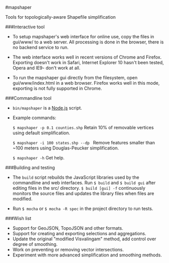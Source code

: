 #mapshaper

Tools for topologically-aware Shapefile simplification

###Interactive tool

- To setup mapshaper's web interface for online use, copy the files in gui/www/ to a web server. All processing is done in the browser, there is no backend service to run.

- The web interface works well in recent versions of Chrome and Firefox. Exporting doesn't work in Safari, Internet Explorer 10 hasn't been tested, Opera and IE9- don't work at all.

- To run the mapshaper gui directly from the filesystem, open gui/www/index.html in a web browser. Firefox works well in this mode, exporting is not fully supported in Chrome.

###Commandline tool

- `bin/mapshaper` is a [Node.js](http://nodejs.org) script.

- Example commands:
 
	`$ mapshaper -p 0.1 counties.shp`  Retain 10% of removable vertices using default simplification.

	`$ mapshaper -i 100 states.shp --dp `  Remove features smaller than ~100 meters using Douglas-Peucker simplification.

	`$ mapshaper -h` Get help.

###Building and testing

- The `build` script rebuilds the JavaScript libraries used by the commandline and web interfaces. Run `$ build` and `$ build gui` after editing files in the src/ directory. `$ build [gui] -f` continuously monitors the source files and updates the library files when files are modified.

- Run `$ mocha` or `$ mocha -R spec` in the project directory to run tests.

###Wish list

- Support for GeoJSON, TopoJSON and other formats.
- Support for creating and exporting selections and aggregations.
- Update the original "modified Visvalingam" method, add control over degree of smoothing.
- Work on preventing or removing vector intersections.
- Experiment with more advanced simplification and smoothing methods.
